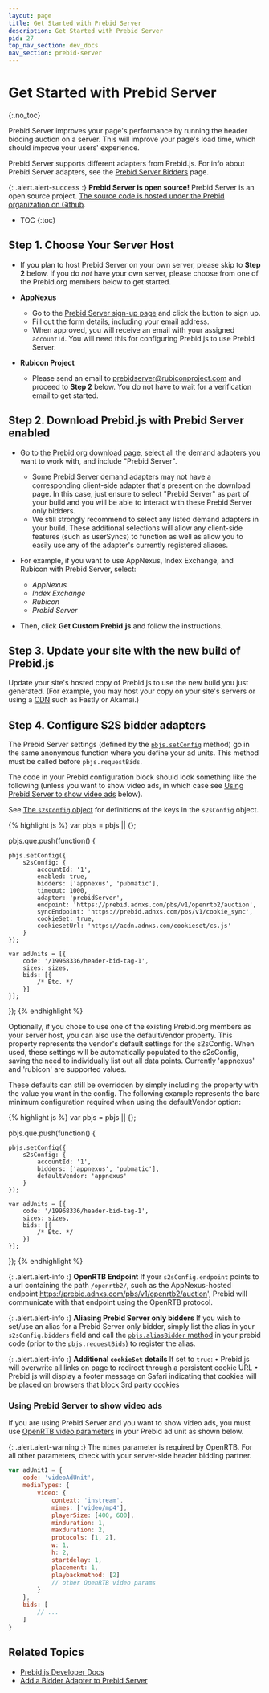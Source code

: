 ```yaml
---
layout: page
title: Get Started with Prebid Server
description: Get Started with Prebid Server
pid: 27
top_nav_section: dev_docs
nav_section: prebid-server
---
```


<div class="bs-docs-section" markdown="1">

# Get Started with Prebid Server
{:.no_toc}

Prebid Server improves your page's performance by running the header bidding auction on a server.
This will improve your page's load time, which should improve your users' experience.

Prebid Server supports different adapters from Prebid.js. For info about Prebid Server adapters, see
the [Prebid Server Bidders]({{site.baseurl}}/dev-docs/prebid-server-bidders.html) page.

{: .alert.alert-success :}
**Prebid Server is open source!**
Prebid Server is an open source project.  [The source code is hosted under the Prebid organization on Github](https://github.com/prebid/prebid-server).

* TOC
{:toc}

## Step 1. Choose Your Server Host

- If you plan to host Prebid Server on your own server, please skip to **Step 2** below. If you do *not* have your own server, please choose from one of the Prebid.org members below to get started.

- **AppNexus**
  - Go to the [Prebid Server sign-up page](https://prebid.adnxs.com) and click the button to sign up.
  - Fill out the form details, including your email address.
  - When approved, you will receive an email with your assigned `accountId`. You will need this for configuring Prebid.js to use Prebid Server.

- **Rubicon Project**
  - Please send an email to prebidserver@rubiconproject.com and proceed to **Step 2** below. You do not have to wait for a verification email to get started.


## Step 2. Download Prebid.js with Prebid Server enabled

- Go to [the Prebid.org download page]({{site.baseurl}}/download.html), select all the demand adapters you want to work with, and include "Prebid Server".
  - Some Prebid Server demand adapters may not have a corresponding client-side adapter that's present on the download page.  In this case, just ensure to select "Prebid Server" as part of your build and you will be able to interact with these Prebid Server only bidders.
  - We still strongly recommend to select any listed demand adapters in your build.  These additional selections will allow any client-side features (such as userSyncs) to function as well as allow you to easily use any of the adapter's currently registered aliases.

- For example, if you want to use AppNexus, Index Exchange, and Rubicon with Prebid Server, select:
  - *AppNexus*
  - *Index Exchange*
  - *Rubicon*
  - *Prebid Server*

- Then, click **Get Custom Prebid.js** and follow the instructions.

## Step 3. Update your site with the new build of Prebid.js

Update your site's hosted copy of Prebid.js to use the new build you just generated.  (For example, you may host your copy on your site's servers or using a [CDN](https://en.wikipedia.org/wiki/Content_delivery_network) such as Fastly or Akamai.)

## Step 4. Configure S2S bidder adapters

The Prebid Server settings (defined by the [`pbjs.setConfig`]({{site.baseurl}}/dev-docs/publisher-api-reference.html#module_pbjs.setConfig) method) go in the same anonymous function where you define your ad units.  This method must be called before `pbjs.requestBids`.

The code in your Prebid configuration block should look something like the following (unless you want to show video ads, in which case see [Using Prebid Server to show video ads](#prebid-server-video-openrtb) below).

See [The `s2sConfig` object]({{site.baseurl}}/dev-docs/publisher-api-reference.html#setConfig-Server-to-Server) for definitions of the keys in the `s2sConfig` object.

{% highlight js %}
var pbjs = pbjs || {};

pbjs.que.push(function() {

    pbjs.setConfig({
        s2sConfig: {
            accountId: '1',
            enabled: true,
            bidders: ['appnexus', 'pubmatic'],
            timeout: 1000,
            adapter: 'prebidServer',
            endpoint: 'https://prebid.adnxs.com/pbs/v1/openrtb2/auction',
            syncEndpoint: 'https://prebid.adnxs.com/pbs/v1/cookie_sync',
            cookieSet: true,
            cookiesetUrl: 'https://acdn.adnxs.com/cookieset/cs.js'
        }
    });

    var adUnits = [{
        code: '/19968336/header-bid-tag-1',
        sizes: sizes,
        bids: [{
            /* Etc. */
        }]
    }];
});
{% endhighlight %}

Optionally, if you chose to use one of the existing Prebid.org members as your server host, you can also use the defaultVendor property.  This property represents the vendor's default settings for the s2sConfig.  When used, these settings will be automatically populated to the s2sConfig, saving the need to individually list out all data points. Currently 'appnexus' and 'rubicon' are supported values.

These defaults can still be overridden by simply including the property with the value you want in the config.  The following example represents the bare minimum configuration required when using the defaultVendor option:

{% highlight js %}
var pbjs = pbjs || {};

pbjs.que.push(function() {

    pbjs.setConfig({
        s2sConfig: {
            accountId: '1',
            bidders: ['appnexus', 'pubmatic'],
            defaultVendor: 'appnexus'
        }
    });

    var adUnits = [{
        code: '/19968336/header-bid-tag-1',
        sizes: sizes,
        bids: [{
            /* Etc. */
        }]
    }];
});
{% endhighlight %}

{: .alert.alert-info :}
**OpenRTB Endpoint**
If your `s2sConfig.endpoint` points to a url containing the path `/openrtb2/`, such as the AppNexus-hosted endpoint https://prebid.adnxs.com/pbs/v1/openrtb2/auction', Prebid will communicate with that endpoint using the OpenRTB protocol.

{: .alert.alert-info :}
**Aliasing Prebid Server only bidders**
If you wish to set/use an alias for a Prebid Server only bidder, simply list the alias in your `s2sConfig.bidders` field and call the [`pbjs.aliasBidder` method](http://prebid.org/dev-docs/publisher-api-reference.html#module_pbjs.aliasBidder) in your prebid code (prior to the `pbjs.requestBids`) to register the alias.

{: .alert.alert-info :}
**Additional `cookieSet` details**
If set to `true`:
&bull; Prebid.js will overwrite all links on page to redirect through a persistent cookie URL
&bull; Prebid.js will display a footer message on Safari indicating that cookies will be placed on browsers that block 3rd party cookies

<a name="prebid-server-video-openrtb" />

### Using Prebid Server to show video ads

If you are using Prebid Server and you want to show video ads, you must use [OpenRTB video parameters](https://www.iab.com/guidelines/real-time-bidding-rtb-project/) in your Prebid ad unit as shown below.

{: .alert.alert-warning :}
The `mimes` parameter is required by OpenRTB.  For all other parameters, check with your server-side header bidding partner.

```javascript
var adUnit1 = {
    code: 'videoAdUnit',
    mediaTypes: {
        video: {
            context: 'instream',
            mimes: ['video/mp4'],
            playerSize: [400, 600],
            minduration: 1,
            maxduration: 2,
            protocols: [1, 2],
            w: 1,
            h: 2,
            startdelay: 1,
            placement: 1,
            playbackmethod: [2]
            // other OpenRTB video params
        }
    },
    bids: [
        // ...
    ]
}
```

## Related Topics

+ [Prebid.js Developer Docs]({{site.baseurl}}/dev-docs/getting-started.html)
+ [Add a Bidder Adapter to Prebid Server]({{site.baseurl}}/dev-docs/add-a-prebid-server-adapter.html)

</div>

